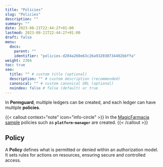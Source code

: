 ```yaml
---
title: "Policies"
slug: "Policies"
description: ""
summary: ""
date: 2023-08-21T22:44:27+01:00
lastmod: 2023-08-21T22:44:27+01:00
draft: false
menu:
  docs:
    parent: ""
    identifier: "policies-d204a260e63c26a932030734402bbffa"
weight: 2304
toc: true
seo:
  title: "" # custom title (optional)
  description: "" # custom description (recommended)
  canonical: "" # custom canonical URL (optional)
  noindex: false # false (default) or true
---
```


In **Permguard**, multiple ledgers can be created, and each ledger can have multiple **policies**.

{{< callout context="note" icon="info-circle" >}}
In the [MagicFarmacia sample](/docs/0.0.x/getting-started/hands-on-example/) policies such as **`platform-manager`** are created.
{{< /callout >}}

## Policy

A **Policy** defines what is permitted or denied within an authorization model.
It sets rules for actions on resources, ensuring secure and controlled access.

